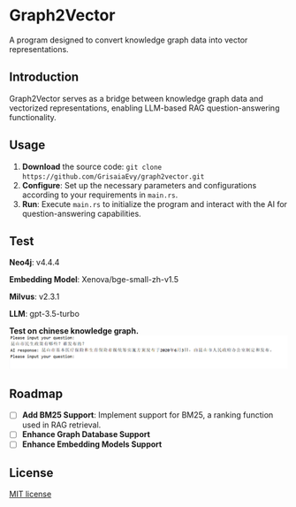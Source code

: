 # Graph2Vector

A program designed to convert knowledge graph data into vector representations. 

## Introduction
Graph2Vector serves as a bridge between knowledge graph data and vectorized representations, enabling LLM-based RAG question-answering functionality.

## Usage
1. **Download** the source code: `git clone https://github.com/GrisaiaEvy/graph2vector.git`
2. **Configure**: Set up the necessary parameters and configurations according to your requirements in `main.rs`.
3. **Run**: Execute `main.rs` to initialize the program and interact with the AI for question-answering capabilities.

## Test
**Neo4j**: v4.4.4

**Embedding Model**: Xenova/bge-small-zh-v1.5

**Milvus**: v2.3.1 

**LLM**: gpt-3.5-turbo

**Test on chinese knowledge graph.**
![img.png](img.png)

## Roadmap
- [ ] **Add BM25 Support**: Implement support for BM25, a ranking function used in RAG retrieval.
- [ ] **Enhance Graph Database Support**
- [ ] **Enhance Embedding Models Support**

## License
[MIT license](https://opensource.org/licenses/MIT)
